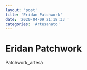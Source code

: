 ```yaml
---
layout: 'post'
title: 'Eridan Patchwork'
date: '2020-04-09 21:18:33 '
categories: 'Artesanato'
---
```


# Eridan Patchwork

Patchwork_artesã

